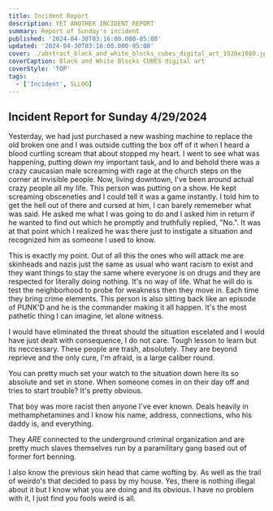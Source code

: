```yaml
---
title: Incident Report
description: YET ANOTHER INCIDENT REPORT
summary: Report of Sunday's incident
published: '2024-04-30T03:16:00.000-05:00'
updated: '2024-04-30T03:16:00.000-05:00'
cover: ./abstract_black_and_white_blocks_cubes_digital_art_1920x1080.jpg
coverCaption: Black and White Blocks CUBES digital art
coverStyle: 'TOP'
tags:
  - ['Incident', SLLOG]
---
```

<script lang="ts">
  import Youtube from '$lib/components/youtube.svelte'
  import Custom from '$custom/custom.svelte'
  const const_variable = 999;

  import Folder from '$lib/components/folder.svelte'

  let configFolder = [
    { name: 'QWER.config.js', icon: 'i-vscode-icons-file-type-typescript-official' },
    { name: 'site.ts', icon: 'i-bxs-file-js' }
  ]
</script>

## Incident Report for Sunday 4/29/2024

Yesterday, we had just purchased a new washing machine to replace the old broken one and I was outside cutting the box off of it when I heard a blood curtling scream that about stopped my heart. I went to see what was happening, putting down my important task, and lo and behold there was a crazy caucasian male screaming with rage at the church steps on the corner at invisible people. Now, living downtown, I've been around actual crazy people all my life. This person was putting on a show. He kept screaming obsceneties and I could tell it was a game instantly. I told him to get the hell out of there and cursed at him, I can barely rememeber what was said. He asked me what I was going to do and I asked him in return if he wanted to find out which he promptly and truthfully replied, "No.". It was at that point which I realized he was there just to instigate a situation and recognized him as someone I used to know.  

This is exactly my point. Out of all this the ones who will attack me are skinheads and nazis just the same as usual who want racism to exist and they want things to stay the same where everyone is on drugs and they are respected for literally doing nothing. It's no way of life. What he will do is test the neighborhood to probe for weakness then they move in. Each time they bring crime elements. This person is also sitting back like an episode of PUNK'D and he is the commander making it all happen. It's the most pathetic thing I can imagine, let alone witness.  

I would have eliminated the threat should the situation escelated and I would have just dealt with consequence, I do not care. Tough lesson to learn but its neccessary. These people are trash, absolutely. They are beyond reprieve and the only cure, I'm afraid, is a large caliber round.  

You can pretty much set your watch to the situation down here its so absolute and set in stone. When someone comes in on their day off and tries to start trouble? It's pretty obvious.  

That boy was more racist then anyone I've ever known. Deals heavily in methamphetamines and I know his name, address, connections, who his daddy is, and everything.  

They *ARE* connected to the underground criminal organization and are pretty much slaves themselves run by a paramilitary gang based out of former fort benning.  

I also know the previous skin head that came wofting by. As well as the trail of weirdo's that decided to pass by my house. Yes, there is nothing illegal about it but I know what you are doing and its obvious. I have no problem with it, I just find you fools weird is all.  

